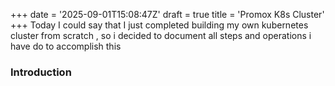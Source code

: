 +++
date = '2025-09-01T15:08:47Z'
draft = true
title = 'Promox K8s Cluster'
+++
Today I could say that I just completed building my own kubernetes cluster from scratch , so i decided to document all steps and operations i have do to accomplish this

### Introduction
